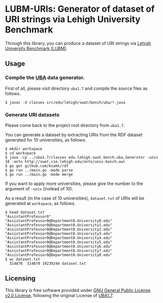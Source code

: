 # LUBM-URIs: Generator of dataset of URI strings via Lehigh University Benchmark

Through this library, you can produce a dataset of URI strings via [Lehigh University Benchmark (LUBM)](http://swat.cse.lehigh.edu/projects/lubm/).

## Usage

### Compile the [UBA](http://swat.cse.lehigh.edu/projects/lubm/) data generator.

First of all, please visit directory `uba1.7` and compile the source files as follows.

```
$ javac -d classes src/edu/lehigh/swat/bench/uba/*.java
```

### Generate URI datasets

Please come back to the project root directory from `uba1.7`.

You can generate a dataset by extracting URIs from the RDF dataset generated for 10 universities, as follows.

```
$ mkdir workspace
$ cd workspace
$ java -cp ../uba1.7/classes edu.lehigh.swat.bench.uba.Generator -univ 10 -onto http://swat.cse.lehigh.edu/onto/univ-bench.owl
$ go get github.com/knakk/rdf
$ go run ../main.go -mode parse
$ go run ../main.go -mode merge
```

If you want to apply more universities, please give the number to the argument of `-univ` (instead of 10). 

As a result (in the case of 10 universities), `dataset.txt` of URIs will be generated at `workspace`, as follows.

```
$ head dataset.txt 
"AssistantProfessor0"
"AssistantProfessor0@Department0.University0.edu"
"AssistantProfessor0@Department0.University1.edu"
"AssistantProfessor0@Department0.University2.edu"
"AssistantProfessor0@Department0.University3.edu"
"AssistantProfessor0@Department0.University4.edu"
"AssistantProfessor0@Department0.University5.edu"
"AssistantProfessor0@Department0.University6.edu"
"AssistantProfessor0@Department0.University7.edu"
"AssistantProfessor0@Department0.University8.edu"
$ wc dataset.txt 
  314870  314870 19239244 dataset.txt
```

## Licensing

This library is free software provided under [GNU General Public License v2.0 License](https://github.com/kampersanda/LUBM-URIs/blob/master/LICENSE), following the original License of [UBA1.7](http://swat.cse.lehigh.edu/projects/lubm/).
